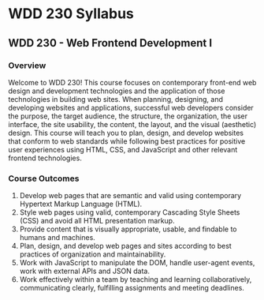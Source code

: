 # WDD 230 Syllabus

## WDD 230 - Web Frontend Development I

### Overview

Welcome to WDD 230! This course focuses on contemporary front-end web design and development technologies and the application of those technologies in building web sites. When planning, designing, and developing websites and applications, successful web developers consider the purpose, the target audience, the structure, the organization, the user interface, the site usability, the content, the layout, and the visual (aesthetic) design. This course will teach you to plan, design, and develop websites that conform to web standards while following best practices for positive user experiences using HTML, CSS, and JavaScript and other relevant frontend technologies.

### Course Outcomes

1. Develop web pages that are semantic and valid using contemporary Hypertext Markup Language (HTML).
2. Style web pages using valid, contemporary Cascading Style Sheets (CSS) and avoid all HTML presentation markup.
3. Provide content that is visually appropriate, usable, and findable to humans and machines.
4. Plan, design, and develop web pages and sites according to best practices of organization and maintainability.
5. Work with JavaScript to manipulate the DOM, handle user-agent events, work with external APIs and JSON data.
6. Work effectively within a team by teaching and learning collaboratively, communicating clearly, fulfilling assignments and meeting deadlines.
